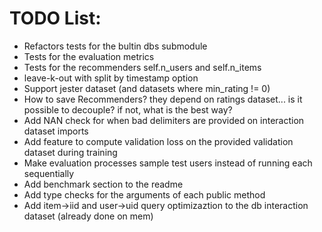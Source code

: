 # TODO List:
- Refactors tests for the bultin dbs submodule
- Tests for the evaluation metrics
- Tests for the recommenders self.n_users and self.n_items
- leave-k-out with split by timestamp option
- Support jester dataset (and datasets where min_rating != 0)
- How to save Recommenders? they depend on ratings dataset... is it possible to decouple? if not, what is the best way?
- Add NAN check for when bad delimiters are provided on interaction dataset imports
- Add feature to compute validation loss on the provided validation dataset during training
- Make evaluation processes sample test users instead of running each sequentially
- Add benchmark section to the readme
- Add type checks for the arguments of each public method
- Add item->iid and user->uid query optimizaztion to the db interaction dataset (already done on mem)